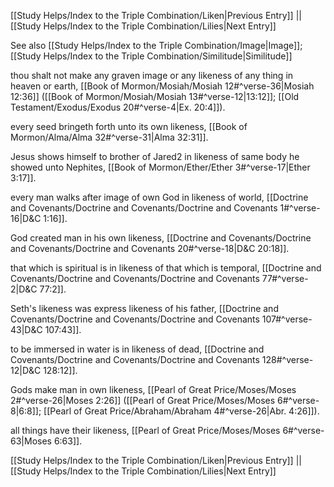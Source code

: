 [[Study Helps/Index to the Triple Combination/Liken|Previous Entry]]  ||  [[Study Helps/Index to the Triple Combination/Lilies|Next Entry]]

 See also [[Study Helps/Index to the Triple Combination/Image|Image]]; [[Study Helps/Index to the Triple Combination/Similitude|Similitude]]

 thou shalt not make any graven image or any likeness of any thing in heaven or earth, [[Book of Mormon/Mosiah/Mosiah 12#^verse-36|Mosiah 12:36]] ([[Book of Mormon/Mosiah/Mosiah 13#^verse-12|13:12]]; [[Old Testament/Exodus/Exodus 20#^verse-4|Ex. 20:4]]).

 every seed bringeth forth unto its own likeness, [[Book of Mormon/Alma/Alma 32#^verse-31|Alma 32:31]].

 Jesus shows himself to brother of Jared2 in likeness of same body he showed unto Nephites, [[Book of Mormon/Ether/Ether 3#^verse-17|Ether 3:17]].

 every man walks after image of own God in likeness of world, [[Doctrine and Covenants/Doctrine and Covenants/Doctrine and Covenants 1#^verse-16|D&C 1:16]].

 God created man in his own likeness, [[Doctrine and Covenants/Doctrine and Covenants/Doctrine and Covenants 20#^verse-18|D&C 20:18]].

 that which is spiritual is in likeness of that which is temporal, [[Doctrine and Covenants/Doctrine and Covenants/Doctrine and Covenants 77#^verse-2|D&C 77:2]].

 Seth's likeness was express likeness of his father, [[Doctrine and Covenants/Doctrine and Covenants/Doctrine and Covenants 107#^verse-43|D&C 107:43]].

 to be immersed in water is in likeness of dead, [[Doctrine and Covenants/Doctrine and Covenants/Doctrine and Covenants 128#^verse-12|D&C 128:12]].

 Gods make man in own likeness, [[Pearl of Great Price/Moses/Moses 2#^verse-26|Moses 2:26]] ([[Pearl of Great Price/Moses/Moses 6#^verse-8|6:8]]; [[Pearl of Great Price/Abraham/Abraham 4#^verse-26|Abr. 4:26]]).

 all things have their likeness, [[Pearl of Great Price/Moses/Moses 6#^verse-63|Moses 6:63]].

[[Study Helps/Index to the Triple Combination/Liken|Previous Entry]]  ||  [[Study Helps/Index to the Triple Combination/Lilies|Next Entry]]